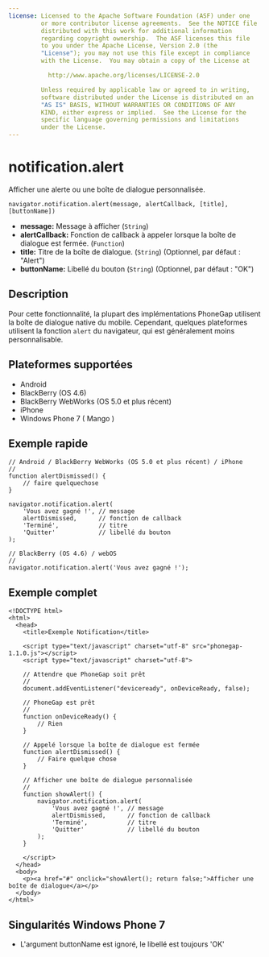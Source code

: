 ```yaml
---
license: Licensed to the Apache Software Foundation (ASF) under one
         or more contributor license agreements.  See the NOTICE file
         distributed with this work for additional information
         regarding copyright ownership.  The ASF licenses this file
         to you under the Apache License, Version 2.0 (the
         "License"); you may not use this file except in compliance
         with the License.  You may obtain a copy of the License at

           http://www.apache.org/licenses/LICENSE-2.0

         Unless required by applicable law or agreed to in writing,
         software distributed under the License is distributed on an
         "AS IS" BASIS, WITHOUT WARRANTIES OR CONDITIONS OF ANY
         KIND, either express or implied.  See the License for the
         specific language governing permissions and limitations
         under the License.
---
```


notification.alert
==================

Afficher une alerte ou une boîte de dialogue personnalisée.

    navigator.notification.alert(message, alertCallback, [title], [buttonName])

- __message:__ Message à afficher (`String`)
- __alertCallback:__ Fonction de callback à appeler lorsque la boîte de dialogue est fermée. (`Function`)
- __title:__ Titre de la boîte de dialogue. (`String`) (Optionnel, par défaut : "Alert")
- __buttonName:__ Libellé du bouton (`String`) (Optionnel, par défaut : "OK")
    
Description
-----------

Pour cette fonctionnalité, la plupart des implémentations PhoneGap utilisent la boîte de dialogue native du mobile.  Cependant, quelques plateformes utilisent la fonction `alert` du navigateur, qui est généralement moins personnalisable.

Plateformes supportées
----------------------

- Android
- BlackBerry (OS 4.6)
- BlackBerry WebWorks (OS 5.0 et plus récent)
- iPhone
- Windows Phone 7 ( Mango )

Exemple rapide
--------------

    // Android / BlackBerry WebWorks (OS 5.0 et plus récent) / iPhone
    //
    function alertDismissed() {
        // faire quelquechose
    }

    navigator.notification.alert(
        'Vous avez gagné !', // message
        alertDismissed,      // fonction de callback
        'Terminé',           // titre
        'Quitter'            // libellé du bouton
    );

    // BlackBerry (OS 4.6) / webOS
    //
    navigator.notification.alert('Vous avez gagné !');
        
Exemple complet
---------------

    <!DOCTYPE html>
    <html>
      <head>
        <title>Exemple Notification</title>

        <script type="text/javascript" charset="utf-8" src="phonegap-1.1.0.js"></script>
        <script type="text/javascript" charset="utf-8">

        // Attendre que PhoneGap soit prêt
        //
        document.addEventListener("deviceready", onDeviceReady, false);

        // PhoneGap est prêt
        //
        function onDeviceReady() {
            // Rien
        }
    
        // Appelé lorsque la boîte de dialogue est fermée
	    function alertDismissed() {
	        // Faire quelque chose
	    }

        // Afficher une boîte de dialogue personnalisée
        //
        function showAlert() {
		    navigator.notification.alert(
		        'Vous avez gagné !', // message
		        alertDismissed,      // fonction de callback
		        'Terminé',           // titre
		        'Quitter'            // libellé du bouton
		    );
        }
    
        </script>
      </head>
      <body>
        <p><a href="#" onclick="showAlert(); return false;">Afficher une boîte de dialogue</a></p>
      </body>
    </html>

Singularités Windows Phone 7
----------------------------

- L'argument buttonName est ignoré, le libellé est toujours 'OK' 